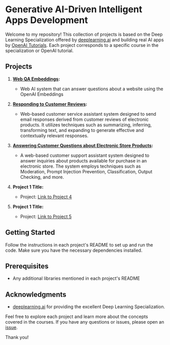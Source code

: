# Generative AI-Driven Intelligent Apps Development

Welcome to my repository! This collection of projects is based on the Deep Learning Specialization offered by [deeplearning.ai](https://www.deeplearning.ai/short-courses/) and building real AI apps by [OpenAI Tutorials](https://platform.openai.com/docs/tutorials). Each project corresponds to a specific course in the specialization or OpenAI tutorial.

## Projects

1. **[Web QA Embeddings](ChatGPTAPI/Web-QA-Embeddings):**
   - Web AI system that can answer questions about a website using the OpenAI Embeddings

2. **[Responding to Customer Reviews](ChatGPTAPI/Responding-to-customer-reviews):**
   - Web-based customer service assistant system designed to send email responses derived from customer reviews of electronic products. It utilizes techniques such as summarizing, inferring, transforming text, and expanding to generate effective and contextually relevant responses.

3. **[Answering Customer Questions about Electronic Store Products](ChatGPTAPI/Customer-Support-System-Q-and-A):**
   - A web-based customer support assistant system designed to answer inquiries about products available for purchase in an electronic store. The system employs techniques such as Moderation, Prompt Injection Prevention, Classification, Output Checking, and more.

4. **Project 1 Title:**
   - Project: [Link to Project 4](project4/README.md)

5. **Project 1 Title:**
   - Project: [Link to Project 5](project5/README.md)

## Getting Started

Follow the instructions in each project's README to set up and run the code. Make sure you have the necessary dependencies installed.

## Prerequisites

- Any additional libraries mentioned in each project's README

## Acknowledgments

- [deeplearning.ai](https://www.deeplearning.ai/) for providing the excellent Deep Learning Specialization.

Feel free to explore each project and learn more about the concepts covered in the courses. If you have any questions or issues, please open an [issue](https://github.com/yourusername/yourrepository/issues).

Thank you!

